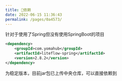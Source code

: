 ```yaml
---
title: 🧬依赖
date: 2022-06-15 11:36:43
permalink: /pages/0a4573/
---
```


针对于使用了Spring但没有使用SpringBoot的项目

```xml
<dependency>
	<groupId>com.yomahub</groupId>
    <artifactId>liteflow-spring</artifactId>
	<version>2.8.2</version>
</dependency>
```
为稳定版本，目前jar包已上传中央仓库，可以直接依赖到